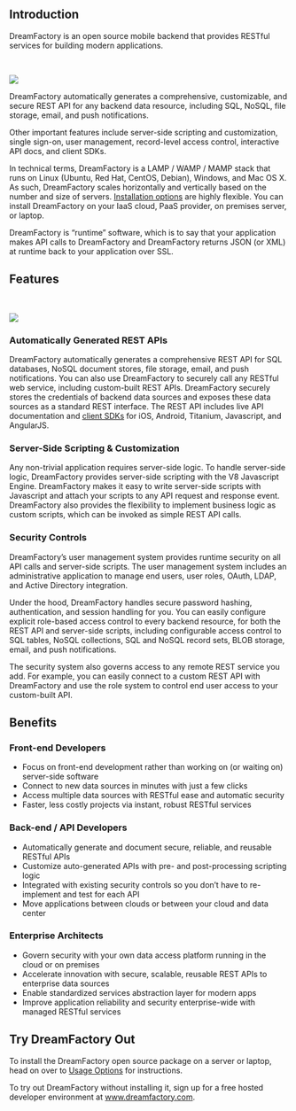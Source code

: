 ## Introduction

DreamFactory is an open source mobile backend that provides RESTful services for building modern applications.

<br>

![](http://www.dreamfactory.com/sites/default/files/short_stack.png) 

DreamFactory automatically generates a comprehensive, customizable, and secure REST API for any backend data resource, including SQL, NoSQL, file storage, email, and push notifications. 

Other important features include server-side scripting and customization, single sign-on, user management, record-level access control, interactive API docs, and client SDKs.

In technical terms, DreamFactory is a LAMP / WAMP / MAMP stack that runs on Linux (Ubuntu, Red Hat, CentOS, Debian), Windows, and Mac OS X. As such, DreamFactory scales horizontally and vertically based on the number and size of servers. [Installation options](Usage-Options) are highly flexible. You can install DreamFactory on your IaaS cloud, PaaS provider, on premises server, or laptop. 

DreamFactory is “runtime” software, which is to say that your application makes API calls to DreamFactory and DreamFactory returns JSON (or XML) at runtime back to your application over SSL. 

## Features

<br>

![](http://www.dreamfactory.com/sites/default/files/stack_detail.png)

### Automatically Generated REST APIs 

DreamFactory automatically generates a comprehensive REST API for SQL databases, NoSQL document stores, file storage, email, and push notifications. You can also use DreamFactory to securely call any RESTful web service, including custom-built REST APIs. DreamFactory securely stores the credentials of backend data sources and exposes these data sources as a standard REST interface. The REST API includes live API documentation and [client SDKs](Client-SDKs) for iOS, Android, Titanium, Javascript, and AngularJS.

### Server-Side Scripting & Customization

Any non-trivial application requires server-side logic. To handle server-side logic, DreamFactory provides server-side scripting with the V8 Javascript Engine. DreamFactory makes it easy to write server-side scripts with Javascript and attach your scripts to any API request and response event. DreamFactory also provides the flexibility to implement business logic as custom scripts, which can be invoked as simple REST API calls. 

### Security Controls

DreamFactory’s user management system provides runtime security on all API calls and server-side scripts. The user management system includes an administrative application to manage end users, user roles, OAuth, LDAP, and Active Directory integration.

Under the hood, DreamFactory handles secure password hashing, authentication, and session handling for you. You can easily configure explicit role-based access control to every backend resource, for both the REST API and server-side scripts, including configurable access control to SQL tables, NoSQL collections, SQL and NoSQL record sets, BLOB storage, email, and push notifications. 

The security system also governs access to any remote REST service you add. For example, you can easily connect to a custom REST API with DreamFactory and use the role system to control end user access to your custom-built API.

## Benefits

### Front-end Developers

* Focus on front-end development rather than working on (or waiting on) server-side software
* Connect to new data sources in minutes with just a few clicks
* Access multiple data sources with RESTful ease and automatic security
* Faster, less costly projects via instant, robust RESTful services

### Back-end / API Developers

* Automatically generate and document secure, reliable, and reusable RESTful APIs
* Customize auto-generated APIs with pre- and post-processing scripting logic
* Integrated with existing security controls so you don’t have to re-implement and test for each API
* Move applications between clouds or between your cloud and data center

### Enterprise Architects

* Govern security with your own data access platform running in the cloud or on premises
* Accelerate innovation with secure, scalable, reusable REST APIs to enterprise data sources
* Enable standardized services abstraction layer for modern apps
* Improve application reliability and security enterprise-wide with managed RESTful services

## Try DreamFactory Out

To install the DreamFactory open source package on a server or laptop, head on over to [Usage Options](Usage-Options) for instructions.

To try out DreamFactory without installing it, sign up for a free hosted developer environment at www.dreamfactory.com.